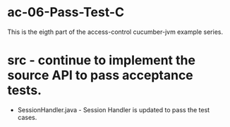 ac-06-Pass-Test-C
=================

This is the eigth part of the access-control cucumber-jvm example series.

# src - continue to implement the source API to pass acceptance tests.
* SessionHandler.java - Session Handler is updated to pass the test cases.

